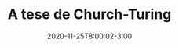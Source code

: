 ---
type: exercises
date: 2020-11-25T8:00:02-3:00
title: "A tese de Church-Turing"
tldr:
thumbnail: /static_files/presentations/tese-de-church-turing.jpg
links: 
    - url: /assets/listas-de-exercicios/tese-de-church-turing.pdf
      name: pdf
---